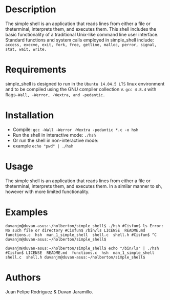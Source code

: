 # Description
The simple shell is an application that reads lines from either a file or theterminal, interprets them, and executes them. This shell includes the basic functionality of a traditional Unix-like command line user interface. 
Standard functions and system calls employed in simple_shell include:
   `access, execve, exit, fork, free, getline, malloc, perror, signal, stat, wait, write.`

# Requirements

simple_shell is designed to run in the `Ubuntu 14.04.5 LTS` linux environment and to be compiled using the GNU compiler collection v. `gcc 4.8.4` with flags`-Wall, -Werror, -Wextra, and -pedantic.`

# Installation

   - Compile: `gcc -Wall -Werror -Wextra -pedantic *.c -o hsh`
   - Run the shell in interactive mode: `./hsh`
   - Or run the shell in non-interactive mode:
   - example `echo "pwd" | ./hsh`

# Usage

The simple shell is an application that reads lines from either a file or theterminal, interprets them, and executes them. In a similar manner to sh, however with more limited functionality. 

# Examples

`duvanjm@duvan-asus:~/holberton/simple_shell$ ./hsh
#Cisfun$ ls
Error: No such file or directory
#Cisfun$ /bin/ls
LICENSE  README.md  functions.c  hsh  man_1_simple_shell  shell.c  shell.h
#Cisfun$ ^C
duvanjm@duvan-asus:~/holberton/simple_shell$`

`duvanjm@duvan-asus:~/holberton/simple_shell$ echo "/bin/ls" | ./hsh
#Cisfun$ LICENSE  README.md  functions.c  hsh  man_1_simple_shell  shell.c  shell.h
duvanjm@duvan-asus:~/holberton/simple_shell$`

# Authors
Juan Felipe Rodriguez & Duvan Jaramillo.